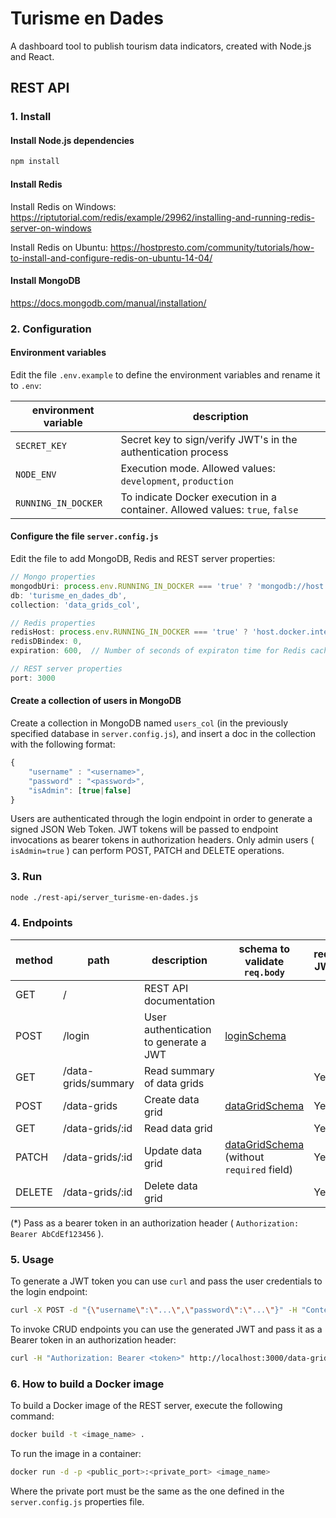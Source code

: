 # Turisme en Dades

A dashboard tool to publish tourism data indicators, created with Node.js and React.

## REST API

### 1. Install

#### Install Node.js dependencies

```bash
npm install
```

#### Install Redis

Install Redis on Windows: https://riptutorial.com/redis/example/29962/installing-and-running-redis-server-on-windows

Install Redis on Ubuntu: https://hostpresto.com/community/tutorials/how-to-install-and-configure-redis-on-ubuntu-14-04/

#### Install MongoDB

https://docs.mongodb.com/manual/installation/

### 2. Configuration

#### Environment variables

Edit the file `.env.example` to define the environment variables and rename it to `.env`:

| environment variable | description |
|-|-|
| `SECRET_KEY` | Secret key to sign/verify JWT's in the authentication process |
| `NODE_ENV` | Execution mode. Allowed values: `development`, `production` |
| `RUNNING_IN_DOCKER` | To indicate Docker execution in a container. Allowed values: `true`, `false` |

#### Configure the file `server.config.js`

Edit the file to add MongoDB, Redis and REST server properties:

```js
// Mongo properties
mongodbUri: process.env.RUNNING_IN_DOCKER === 'true' ? 'mongodb://host.docker.internal:27017' : 'mongodb://127.0.0.1:27017',
db: 'turisme_en_dades_db',
collection: 'data_grids_col',

// Redis properties
redisHost: process.env.RUNNING_IN_DOCKER === 'true' ? 'host.docker.internal' : '127.0.0.1',
redisDBindex: 0,
expiration: 600,  // Number of seconds of expiraton time for Redis caches

// REST server properties
port: 3000
```

#### Create a collection of users in MongoDB

Create a collection in MongoDB named `users_col` (in the previously specified database in `server.config.js`), and insert a doc in the collection with the following format:

```js
{
    "username" : "<username>",
    "password" : "<password>",
    "isAdmin": [true|false]
}
```

Users are authenticated through the login endpoint in order to generate a signed JSON Web Token. JWT tokens will be passed to endpoint invocations as bearer tokens in authorization headers. Only admin users ( `isAdmin=true` ) can perform POST, PATCH and DELETE operations.

### 3. Run

```bash
node ./rest-api/server_turisme-en-dades.js
```

### 4. Endpoints

| method | path | description | schema to validate `req.body` | required JWT (*) |
|-|-|-|-|-|
| GET | / | REST API documentation |||
| POST | /login | User authentication to generate a JWT |[loginSchema](https://github.com/Fundacio-Bit/turisme-en-dades/blob/master/rest-api/schemas/loginSchema.js)||
| GET | /data-grids/summary | Read summary of data grids || Yes |
| POST | /data-grids | Create data grid |[dataGridSchema](https://github.com/Fundacio-Bit/turisme-en-dades/blob/master/rest-api/schemas/dataGridSchema.js)| Yes |
| GET | /data-grids/:id | Read data grid || Yes |
| PATCH | /data-grids/:id | Update data grid |[dataGridSchema](https://github.com/Fundacio-Bit/turisme-en-dades/blob/master/rest-api/schemas/dataGridSchema.js) (without `required` field)| Yes |
| DELETE | /data-grids/:id | Delete data grid || Yes |

(*) Pass as a bearer token in an authorization header ( `Authorization: Bearer AbCdEf123456` ).

### 5. Usage

To generate a JWT token you can use `curl` and pass the user credentials to the login endpoint:

```bash
curl -X POST -d "{\"username\":\"...\",\"password\":\"...\"}" -H "Content-Type: application/json" http://localhost:3000/login
```

To invoke CRUD endpoints you can use the generated JWT and pass it as a Bearer token in an authorization header:

```bash
curl -H "Authorization: Bearer <token>" http://localhost:3000/data-grids/summary
```

### 6. How to build a Docker image

To build a Docker image of the REST server, execute the following command:

```bash
docker build -t <image_name> .
```

To run the image in a container:

```bash
docker run -d -p <public_port>:<private_port> <image_name>
```

Where the private port must be the same as the one defined in the `server.config.js` properties file.
